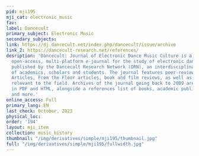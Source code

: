```yaml
---
pid: mji195
mji_cat: electronic_music
fav: 
label: Dancecult
primary_subject: Electronic Music
secondary_subjects: 
link: https://dj.dancecult.net/index.php/dancecult/issue/archive
link_2: https://dancecult-research.net/references/
desription: 'Dancecult: Journal of Electronic Dance Music Culture is a peer-reviewed,
  open-access, multi-platform e-journal for the study of electronic dance music culture
  published by the Dancecult Research Network (DRN), an interdisciplinary network
  of academics, scholars and students. The journal features peer-reviewed Feature
  Articles, From the Floor articles, book and film reviews, as well as conversations
  relevant to the field. Archives of the journal going back to 2009 are available
  in PDF and HTML, alongside a references list of books, academic publications, documentaries
  and more.'
online_access: Full
primary_lang: EN
last_check: October, 2023
physical_loc: 
order: '194'
layout: mji_item
collection: music_history
thumbnail: "/img/derivatives/simple/mji195/thumbnail.jpg"
full: "/img/derivatives/simple/mji195/fullwidth.jpg"
---
```

